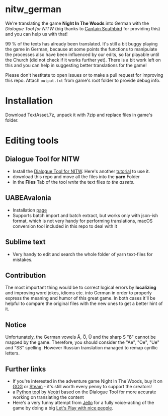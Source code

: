 # nitw_german
We're translating the game **Night In The Woods** into German with the *Dialogue Tool for NITW* (big thanks to [Captain Southbird](https://github.com/captainsouthbird) for providing this) and you can help us with that!

99 % of the texts has already been translated. It's still a bit buggy playing the game in German, because at some points the functions to manipulate the processes also have been influenced by our edits, so far playable until the Church (did not check if it works further yet). There is a bit work left on this and you can help in suggesting better translations for the game!

Please don't hestitate to open issues or to make a pull request for improving this repo. Attach `output.txt` from game's root folder to provide debug info. 

# Installation
Download TextAsset.7z, unpack it with 7zip and replace files in game's folder.

# Editing  tools

## Dialogue Tool for NITW 
- Install the [Dialogue Tool for NITW](https://github.com/captainsouthbird/NITW-Dialogue-Tool). Here's another [tutorial](https://nightinthewoods-archive.fandom.com/wiki/Editing_Dialogue) to use it.
- download this repo and move all the files into the **yarn** Folder
- in the **Files** Tab of the tool *write* the text files *to the assets*.

## UABEAvalonia
- Installation [page](https://github.com/nesrak1/UABEA/releases)
- Supports batch import and batch extract, but works only with json-ish format, which is not very handy for performing translations, macOS conversion tool included in this repo to deal with it

## Sublime text
- Very handy to edit and search the whole folder of yarn text-files for mistakes.

## Contribution
The most important thing would be to correct logical errors by **localizing** and improving word jokes, idioms etc. into German in order to properly express the meaning and humor of this great game. In both cases it'll be helpful to compare the original files with the new ones to get a better hint of it.

## Notice
Unfortunately, the German vowels Ä, Ö, Ü and the sharp S "ß" cannot be mapped by the game. Therefore, you should consider the "Ae", "Oe", "Ue" and "SS" spelling. However Russian translation managed to remap cyrillic letters.

## Further links
- If you're interested in the adventure game Night In The Woods, buy it on [GOG](https://www.gog.com/en/game/night_in_the_woods) or [Steam](https://store.steampowered.com/app/481510/Night_in_the_Woods/) - it's still worth every penny to support the creators!
- a [Python tool](https://github.com/vadimfedulov035/nitw-helpilo) by [Veotri](https://github.com/vadimfedulov035) based on the Dialogue Tool for more accurate working on translating the content
- Here's a very funny attempt from [Jello](https://www.youtube.com/@JelloPlaysVideoGames) for a fully voice-acting of the game by doing a big [Let's Play with nice people](https://www.youtube.com/watch?v=9hVzG5sU5TE&list=PLjneAxn7bEer7GAgxBFzhZFBV5OAm_yMG).

